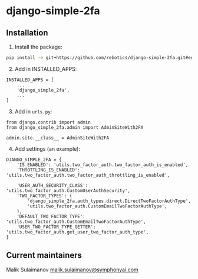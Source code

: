 # django-simple-2fa

## Installation

1. Install the package:

```bash
pip install -e git+https://github.com/rebotics/django-simple-2fa.git#egg=django-simple-2fa
```

2. Add in INSTALLED_APPS:

```python3
INSTALLED_APPS = [
    ...
    'django_simple_2fa',
    ...
]
```

3. Add in `urls.py`:

```python3
from django.contrib import admin
from django_simple_2fa.admin import AdminSiteWith2FA

admin.site.__class__ = AdminSiteWith2FA
```

4. Add settings (an example):

```python3
DJANGO_SIMPLE_2FA = {
    'IS_ENABLED': 'utils.two_factor_auth.two_factor_auth_is_enabled',
    'THROTTLING_IS_ENABLED': 'utils.two_factor_auth.two_factor_auth_throttling_is_enabled',

    'USER_AUTH_SECURITY_CLASS': 'utils.two_factor_auth.CustomUserAuthSecurity',
    'TWO_FACTOR_TYPES': (
        'django_simple_2fa.auth_types.direct.DirectTwoFactorAuthType',
        'utils.two_factor_auth.CustomEmailTwoFactorAuthType',
    ),
    'DEFAULT_TWO_FACTOR_TYPE': 'utils.two_factor_auth.CustomEmailTwoFactorAuthType',
    'USER_TWO_FACTOR_TYPE_GETTER': 'utils.two_factor_auth.get_user_two_factor_auth_type',
}
```

## Current maintainers

Malik Sulaimanov <malik.sulaimanov@symphonyai.com>
